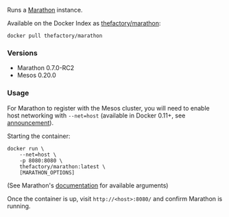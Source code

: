 Runs a [Marathon](https://github.com/mesosphere/marathon/) instance.

Available on the Docker Index as [thefactory/marathon](https://index.docker.io/u/thefactory/marathon/):

    docker pull thefactory/marathon

### Versions
* Marathon 0.7.0-RC2
* Mesos 0.20.0

### Usage
For Marathon to register with the Mesos cluster, you will need to enable host networking with `--net=host` (available in Docker 0.11+, see [announcement](http://blog.docker.io/2014/05/docker-0-11-release-candidate-for-1-0/)).

Starting the container:

    docker run \
        --net=host \
        -p 8080:8080 \
        thefactory/marathon:latest \
        [MARATHON_OPTIONS]

(See Marathon's [documentation](https://github.com/mesosphere/marathon/README.md) for available arguments)

Once the container is up, visit `http://<host>:8080/` and confirm Marathon is running.
